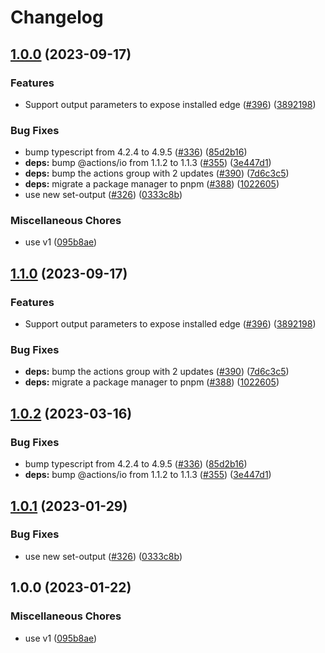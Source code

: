 # Changelog

## [1.0.0](https://github.com/browser-actions/setup-edge/compare/setup-edge-v1.1.0...setup-edge-v1.0.0) (2023-09-17)


### Features

* Support output parameters to expose installed edge ([#396](https://github.com/browser-actions/setup-edge/issues/396)) ([3892198](https://github.com/browser-actions/setup-edge/commit/389219807401df203d8536ab26631b6e7474ffc7))


### Bug Fixes

* bump typescript from 4.2.4 to 4.9.5 ([#336](https://github.com/browser-actions/setup-edge/issues/336)) ([85d2b16](https://github.com/browser-actions/setup-edge/commit/85d2b16f26c62bd44248391576446e52201618de))
* **deps:** bump @actions/io from 1.1.2 to 1.1.3 ([#355](https://github.com/browser-actions/setup-edge/issues/355)) ([3e447d1](https://github.com/browser-actions/setup-edge/commit/3e447d13fb0b58679e64f4a52685abc659389f2b))
* **deps:** bump the actions group with 2 updates ([#390](https://github.com/browser-actions/setup-edge/issues/390)) ([7d6c3c5](https://github.com/browser-actions/setup-edge/commit/7d6c3c5dc8f65d178b691335bc772c42164d2ad2))
* **deps:** migrate a package manager to pnpm ([#388](https://github.com/browser-actions/setup-edge/issues/388)) ([1022605](https://github.com/browser-actions/setup-edge/commit/102260513477ae7d3a6570b62d98361fbe1d2046))
* use new set-output ([#326](https://github.com/browser-actions/setup-edge/issues/326)) ([0333c8b](https://github.com/browser-actions/setup-edge/commit/0333c8b87a4cbae011aa219744adc63ae99513e7))


### Miscellaneous Chores

* use v1 ([095b8ae](https://github.com/browser-actions/setup-edge/commit/095b8aeb50916b9de29495ce76631dcdfaf5ec23))

## [1.1.0](https://github.com/browser-actions/setup-edge/compare/setup-edge-v1.0.2...setup-edge-v1.1.0) (2023-09-17)


### Features

* Support output parameters to expose installed edge ([#396](https://github.com/browser-actions/setup-edge/issues/396)) ([3892198](https://github.com/browser-actions/setup-edge/commit/389219807401df203d8536ab26631b6e7474ffc7))


### Bug Fixes

* **deps:** bump the actions group with 2 updates ([#390](https://github.com/browser-actions/setup-edge/issues/390)) ([7d6c3c5](https://github.com/browser-actions/setup-edge/commit/7d6c3c5dc8f65d178b691335bc772c42164d2ad2))
* **deps:** migrate a package manager to pnpm ([#388](https://github.com/browser-actions/setup-edge/issues/388)) ([1022605](https://github.com/browser-actions/setup-edge/commit/102260513477ae7d3a6570b62d98361fbe1d2046))

## [1.0.2](https://github.com/browser-actions/setup-edge/compare/setup-edge-v1.0.1...setup-edge-v1.0.2) (2023-03-16)


### Bug Fixes

* bump typescript from 4.2.4 to 4.9.5 ([#336](https://github.com/browser-actions/setup-edge/issues/336)) ([85d2b16](https://github.com/browser-actions/setup-edge/commit/85d2b16f26c62bd44248391576446e52201618de))
* **deps:** bump @actions/io from 1.1.2 to 1.1.3 ([#355](https://github.com/browser-actions/setup-edge/issues/355)) ([3e447d1](https://github.com/browser-actions/setup-edge/commit/3e447d13fb0b58679e64f4a52685abc659389f2b))

## [1.0.1](https://github.com/browser-actions/setup-edge/compare/setup-edge-v1.0.0...setup-edge-v1.0.1) (2023-01-29)


### Bug Fixes

* use new set-output ([#326](https://github.com/browser-actions/setup-edge/issues/326)) ([0333c8b](https://github.com/browser-actions/setup-edge/commit/0333c8b87a4cbae011aa219744adc63ae99513e7))

## 1.0.0 (2023-01-22)


### Miscellaneous Chores

* use v1 ([095b8ae](https://github.com/browser-actions/setup-edge/commit/095b8aeb50916b9de29495ce76631dcdfaf5ec23))
